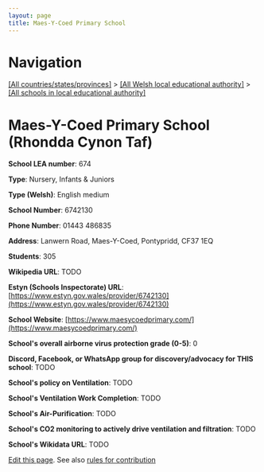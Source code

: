 ```yaml
---
layout: page
title: Maes-Y-Coed Primary School
---
```

# Navigation

[[All countries/states/provinces]](../../..) > [[All Welsh local educational authority]](../..) > [[All schools in local educational authority]](..)

# Maes-Y-Coed Primary School (Rhondda Cynon Taf)

**School LEA number**: 674

**Type**: Nursery, Infants & Juniors

**Type (Welsh)**: English medium

**School Number**: 6742130

**Phone Number**: 01443 486835

**Address**: Lanwern Road, Maes-Y-Coed, Pontypridd, CF37 1EQ

**Students**: 305

**Wikipedia URL**: TODO

**Estyn (Schools Inspectorate) URL**: [https://www.estyn.gov.wales/provider/6742130](https://www.estyn.gov.wales/provider/6742130)

**School Website**: [https://www.maesycoedprimary.com/](https://www.maesycoedprimary.com/)

**School's overall airborne virus protection grade (0-5)**: 0

**Discord, Facebook, or WhatsApp group for discovery/advocacy for THIS school**: TODO

**School's policy on Ventilation**: TODO

**School's Ventilation Work Completion**: TODO

**School's Air-Purification**: TODO

**School's CO2 monitoring to actively drive ventilation and filtration**: TODO

**School's Wikidata URL**: TODO




[Edit this page](https://github.com/VentilationProject/Wales/edit/prif/./Rhondda_Cynon_Taf/Maes-Y-Coed_Primary_School.md). See also [rules for contribution](../../../contribution-rules/)